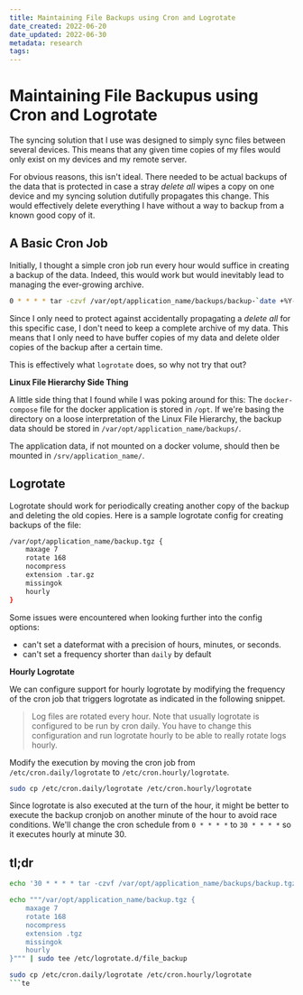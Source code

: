 ```yaml
---
title: Maintaining File Backups using Cron and Logrotate
date_created: 2022-06-20
date_updated: 2022-06-30
metadata: research
tags:
---
```

# Maintaining File Backupus using Cron and Logrotate

The syncing solution that I use was designed to simply sync files between several devices. This means that any given time copies of my files would only exist on my devices and my remote server. 

For obvious reasons, this isn't ideal. There needed to be actual backups of the data that is protected in case a stray _delete all_ wipes a copy on one device and my syncing solution dutifully propagates this change. This would effectively delete everything I have without a way to backup from a known good copy of it.

## A Basic Cron Job

Initially, I thought a simple cron job run every hour would suffice in creating a backup of the data. Indeed, this would work but would inevitably lead to managing the ever-growing archive.

```bash
0 * * * * tar -czvf /var/opt/application_name/backups/backup-`date +%Y-%m-%dT%H%M%S`.tgz data_folder/
```

Since I only need to protect against accidentally propagating a _delete all_ for this specific case, I don't need to keep a complete archive of my data. This means that I only need to have buffer copies of my data and delete older copies of the backup after a certain time.

This is effectively what `logrotate` does, so why not try that out? 

**Linux File Hierarchy Side Thing**

A little side thing that I found while I was poking around for this: The `docker-compose` file for the docker application is stored in `/opt`. If we're basing the directory on a loose interpretation of the Linux File Hierarchy, the backup data should be stored in `/var/opt/application_name/backups/`. 

The application data, if not mounted on a docker volume, should then be mounted in `/srv/application_name/`. 

## Logrotate

Logrotate should work for periodically creating another copy of the backup and deleting the old copies. Here is a sample logrotate config for creating backups of the file:

```bash
/var/opt/application_name/backup.tgz {
    maxage 7
	rotate 168
    nocompress
    extension .tar.gz
    missingok
    hourly
}
```

Some issues were encountered when looking further into the config options:
- can't set a dateformat with a precision of hours, minutes, or seconds.
- can't set a frequency shorter than `daily` by default

**Hourly Logrotate**

We can configure support for hourly logrotate by modifying the frequency of the cron job that triggers logrotate as indicated in the following snippet.

> Log files are rotated every hour.  Note that usually logrotate is configured to be run by cron daily.  You have to change this configuration and run logrotate hourly to be able to really rotate logs hourly.

Modify the execution by moving the cron job from `/etc/cron.daily/logrotate` to `/etc/cron.hourly/logrotate`. 

```bash
sudo cp /etc/cron.daily/logrotate /etc/cron.hourly/logrotate
```

Since logrotate is also executed at the turn of the hour, it might be better to execute the backup cronjob on another minute of the hour to avoid race conditions. We'll change the cron schedule from `0 * * * *` to `30 * * * *` so it executes hourly at minute 30. 

## tl;dr

```bash
echo '30 * * * * tar -czvf /var/opt/application_name/backups/backup.tgz data_folder/' | sudo tee /etc/cron.d/file_backup
```

```bash
echo """/var/opt/application_name/backup.tgz {
    maxage 7
    rotate 168
    nocompress
    extension .tgz
    missingok
    hourly
}""" | sudo tee /etc/logrotate.d/file_backup
```

```bash
sudo cp /etc/cron.daily/logrotate /etc/cron.hourly/logrotate
```te
```
